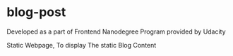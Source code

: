 # blog-post
Developed as a part of Frontend Nanodegree Program provided by Udacity

Static Webpage, To display The static Blog Content
